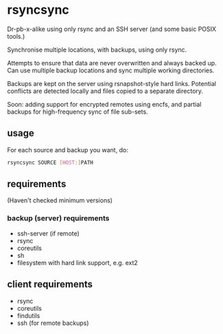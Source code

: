 rsyncsync
=========

Dr-pb-x-alike using only rsync and an SSH server (and some basic POSIX
tools.)

Synchronise multiple locations, with backups, using only rsync.

Attempts to ensure that data are never overwritten and always backed up.
Can use multiple backup locations and sync multiple working directories.

Backups are kept on the server using rsnapshot-style hard links.
Potential conflicts are detected locally and files copied to a separate
directory.

Soon: adding support for encrypted remotes using encfs, and partial
backups for high-frequency sync of file sub-sets.


## usage

For each source and backup you want, do:

```bash
rsyncsync SOURCE [HOST:]PATH
```



## requirements

(Haven't checked minimum versions)


### backup (server) requirements

* ssh-server (if remote)
* rsync
* coreutils
* sh
* filesystem with hard link support, e.g. ext2


## client requirements

* rsync
* coreutils
* findutils
* ssh (for remote backups)




